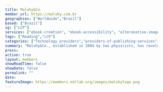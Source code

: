 ```yaml
---
title: Maluhy&Co.
member_url: https://maluhy.com.br
geographies: ["Worldwide","Brazil"]
based: ["Brazil"]
ig: ["LCP"] 
services: ["ebook-creation", "ebook-accessibility", "alteranative-image-description", "digital-services", "publication-accessibility-audit", "website-accessibility-audit"]
tags: ["Reading","LCP"]
categories: ["Technology providers","providers-of-publishing-services","serving-persons-with-print-disabilities","ebook-distributors"]
summary: "Maluhy&Co., established in 2004 by two physicists, has revolutionized the Brazilian publishing industry with its scientific approach to content conversion and processing technologies. Driven by a commitment to Research, Development, and Innovation, the company has mastered multi-format platforms creation—including LaTeX, ePub2 and 3, Daisy, XML, HTML, and the groundbreaking braille-ink technology. As the trusted partner to over 850 clients in Brazil, including the Federal Government's primary producer of digital and braille books, Maluhy&Co. has established itself as the foremost leader in editorial technology solutions. The company's dedication to excellence earned international recognition with the 2019 ABC International Excellence Award for Accessible Publishing (WIPO/UN), highlighting its pioneering 'multi-linguagens' project— the first retail book conceived in universal design that seamlessly integrates sign language, audio, braille, and printed text into a single, comprehensive product."
press:
active: true
layout: members
showReadTime: false
showDate: false
permalink: ""
date: 
featureImage: https://members.edrlab.org/images/maluhylogo.png
---
```

